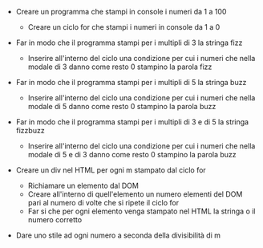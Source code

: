 - Creare un programma che stampi in console i numeri da 1 a 100
    - Creare un ciclo for che stampi i numeri in console da 1 a  0

- Far in modo che il programma stampi per i multipli di 3 la stringa fizz
    - Inserire all'interno del ciclo una condizione per cui i numeri che nella modale di 3 danno come resto 0 stampino la parola fizz

- Far in modo che il programma stampi per i multipli di 5 la stringa buzz
    - Inserire all'interno del ciclo una condizione per cui i numeri che nella modale di 5 danno come resto 0 stampino la parola buzz

- Far in modo che il programma stampi per i multipli di 3 e di 5 la stringa fizzbuzz
    - Inserire all'interno del ciclo una condizione per cui i numeri che nella modale di 5 e di 3 danno come resto 0 stampino la parola buzz

- Creare un div nel HTML per ogni m stampato dal ciclo for
    - Richiamare un elemento dal DOM
    - Creare all'interno di quell'elemento un numero elementi del DOM pari al numero di volte che si ripete il ciclo for
    - Far si che per ogni elemento venga stampato nel HTML la stringa o il numero corretto

- Dare uno stile ad ogni numero a seconda della divisibilità di m
 